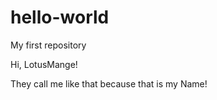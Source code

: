 # hello-world
My first repository

Hi, LotusMange!

They call me like that because that is my Name!
